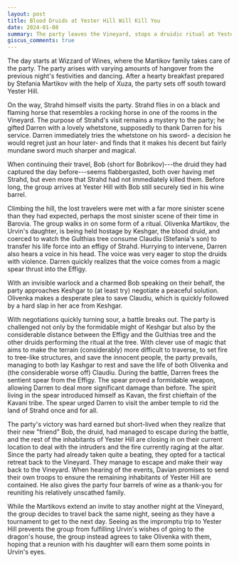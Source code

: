 ```yaml
---
layout: post
title: Blood Druids at Yester Hill Will Kill You
date: 2024-01-08
summary: The party leaves the Vineyard, stops a druidic ritual at Yester Hill, and returns to the Vineyard
giscus_comments: true
---
```


The day starts at Wizzard of Wines, where the Martikov family takes care of the party. The party arises with varying amounts of hangover from the previous night's festivities and dancing. After a hearty breakfast prepared by Stefania Martikov with the help of Xuza, the party sets off south toward Yester Hill.

On the way, Strahd himself visits the party. Strahd flies in on a black and flaming horse that resembles a rocking horse in one of the rooms in the Vineyard. The purpose of Strahd's visit remains a mystery to the party; he gifted Darren with a lovely whetstone, supposedly to thank Darren for his service. Darren immediately tries the whetstone on his sword- a decision he would regret just an hour later- and finds that it makes his decent but fairly mundane sword much sharper and magical. 

When continuing their travel, Bob (short for Bobrikov)---the druid they had captured the day before---seems flabbergasted, both over having met Strahd, but even more that Strahd had not immediately killed them. Before long, the group arrives at Yester Hill with Bob still securely tied in his wine barrel. 

Climbing the hill, the lost travelers were met with a far more sinister scene than they had expected, perhaps the most sinister scene of their time in Barovia. The group walks in on some form of a ritual. Olivenka Martikov, the Urvin's daughter, is being held hostage by Keshgar, the blood druid, and coerced to watch the Gulthias tree consume Claudiu (Stefania's son) to transfer his life force into an effigy of Strahd. Hurrying to intervene, Darren also hears a voice in his head. The voice was very eager to stop the druids with violence. Darren quickly realizes that the voice comes from a magic spear thrust into the Effigy. 

With an invisible warlock and a charmed Bob speaking on their behalf, the party approaches Keshgar to (at least try) negotiate a peaceful solution. Olivenka makes a desperate plea to save Claudiu, which is quickly followed by a hard slap in her ace from Keshgar. 

With negotiations quickly turning sour, a battle breaks out. The party is challenged not only by the formidable might of Keshgar but also by the considerable distance between the Effigy and the Gulthias tree and the other druids performing the ritual at the tree. With clever use of magic that aims to make the terrain (considerably) more difficult to traverse, to set fire to tree-like structures, and save the innocent people, the party prevails, managing to both lay Kashgar to rest and save the life of both Olivenka and (the considerable worse off) Claudiu. During the battle, Darren frees the sentient spear from the Effigy. The spear proved a formidable weapon, allowing Darren to deal more significant damage than before. The spirit living in the spear introduced himself as Kavan, the first chieftain of the Kavani tribe. The spear urged Darren to visit the amber temple to rid the land of Strahd once and for all. 

The party's victory was hard earned but short-lived when they realize that their new "friend" Bob, the druid, had managed to escape during the battle, and the rest of the inhabitants of Yester Hill are closing in on their current location to deal with the intruders and the fire currently raging at the altar. Since the party had already taken quite a beating, they opted for a tactical retreat back to the Vineyard. They manage to escape and make their way back to the Vineyard. When hearing of the events, Davian promises to send their own troops to ensure the remaining inhabitants of Yester Hill are contained. He also gives the party four barrels of wine as a thank-you for reuniting his relatively unscathed family. 

While the Martikovs extend an invite to stay another night at the Vineyard, the group decides to travel back the same night, seeing as they have a tournament to get to the next day. Seeing as the impromptu trip to Yester Hill prevents the group from fulfilling Urvin's wishes of going to the dragon's house, the group instead agrees to take Olivenka with them, hoping that a reunion with his daughter will earn them some points in Urvin's eyes. 